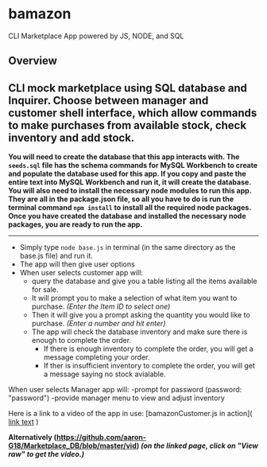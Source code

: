# bamazon

CLI Marketplace App powered by JS, NODE, and SQL

## Overview

## CLI mock marketplace using SQL database and Inquirer. Choose between manager and customer shell interface, which allow commands to make purchases from available stock, check inventory and add stock.

**You will need to create the database that this app interacts with. The `seeds.sql` file has the schema commands for MySQL Workbench to create and populate the database used for this app. If you copy and paste the entire text into MySQL Workbench and run it, it will create the database.**
**You will also need to install the necessary node modules to run this app. They are all in the package.json file, so all you have to do is run the terminal command `npm install` to install all the required node packages.**
**Once you have created the database and installed the necessary node packages, you are ready to run the app.**

---

- Simply type `node base.js` in terminal (in the same directory as the base.js file) and run it.
- The app will then give user options
- When user selects customer app will:
  - query the database and give you a table listing all the items available for sale.
  - It will prompt you to make a selection of what item you want to purchase.
    _(Enter the Item ID to select one)_
  - Then it will give you a prompt asking the quantity you would like to purchase.
    _(Enter a number and hit enter)_
  - The app will check the database inventory and make sure there is enough to complete the order.
    - If there is enough inventory to complete the order, you will get a message completing your order.
    - If ther is insufficient inventory to complete the order, you will get a message saying no stock avialable.

When user selects Manager app will:
-prompt for password (password: "password")
-provide manager menu to view and adjust inventory

Here is a link to a video of the app in use:
[bamazonCustomer.js in action]( [link text](https://drive.google.com/file/d/1Cd9uLDYGX4Kz1tnB0m7JY-vdpN6Bt2WR/view "Bamazon Demo") )

**Alternatively (https://github.com/aaron-G18/Marketplace_DB/blob/master/vid)
_(on the linked page, click on "View raw" to get the video.)_**
